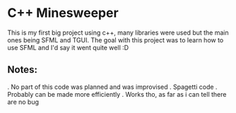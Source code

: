 <h1>C++ Minesweeper</h1>

<p>This is my first big project using c++, many libraries were used but the main ones being SFML and TGUI.
The goal with this project was to learn how to use SFML and I'd say it went quite well :D</p>

<h2>Notes:</h2>

<p>. No part of this code was planned and was improvised
   . Spagetti code
   . Probably can be made more efficiently
   . Works tho, as far as i can tell there are no bug</p>
